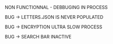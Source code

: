 NON FUNCTIONNAL - DEBBUGING IN PROCESS

BUG -> LETTERS.JSON IS NEVER POPULATED

BUG -> ENCRYPTION ULTRA SLOW PROCESS

BUG -> SEARCH BAR INACTIVE
